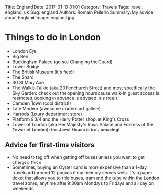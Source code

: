 Title: England
Date: 2017-01-10 01:01
Category: Travels
Tags: travel, england, uk
Slug: england
Authors: Romain Pellerin
Summary: My advice about England
Image: england.jpg

# Things to do in London

- London Eye
- Big Ben
- Buckingham Palace (go see Changing the Guard)
- Tower Bridge
- The British Museum (it's free!)
- The Shard
- 30 St Mary Axe
- The Walkie-Talkie (aka 20 Fenchurch Street) and most specifically the Sky Garden: check out the opening hours cause walk-in guest access is restricted. Booking in advance is advised (it's free!).
- Camden Town (cool district!)
- Tate Modern (awesome modern art gallery)
- Harrods (luxury department store)
- Platform 9 3/4 and the Harry Potter shop, at King's Cross
- Tower of London (aka Her Majesty's Royal Palace and Fortress of the Tower of London): the Jewel House is truly amazing!

## Advice for first-time visitors

- No need to tag off when getting off buses unless you want to get charged twice
- Sometimes, buying an Oyster card is more expensive than a 1-day travelcard (around 12 pounds if my memory serves well). It's a paper ticket that allows you to ride buses, tram and the tube within the London travel zones, anytime after 9:30am Mondays to Fridays and all day on weekends.

